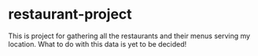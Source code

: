 # restaurant-project

This is project for gathering all the restaurants and their menus serving my location. 
What to do with this data is yet to be decided!
